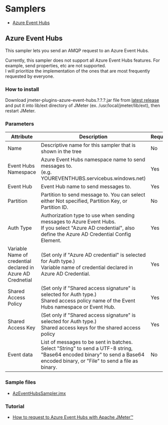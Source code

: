 # Samplers

- [Azure Event Hubs](#azure-event-hubs)

## Azure Event Hubs

This sampler lets you send an AMQP request to an Azure Event Hubs.  

Currently, this sampler does not support all Azure Event Hubs features. For example, send properties, etc are not supported.  
I will prioritize the implementation of the ones that are most frequently requested by everyone.

### How to install

Download jmeter-plugins-azure-event-hubs.?.?.?.jar file from [latest release](https://github.com/pnopjp/jmeter-plugins/releases/latest) and put it into lib/ext directory of JMeter \(ex. /usr/local/jmeter/lib/ext\), then restart JMeter.

### Parameters

|Attribute|Description|Required|
|-----|-----|-----|
|Name|Descriptive name for this sampler that is shown in the tree|No|
|Event Hubs Namespace|Azure Event Hubs namespace name to send messages to.<br />(e.g. YOUREVENTHUBS<span></span>.servicebus.windows.net\)|Yes|
|Event Hub|Event Hub name to send messages to.|Yes|
|Partition|Partition to send message to. You can select either Not specified, Partition Key, or Partition ID.|No|
|Auth Type|Authorization type to use when sending messages to Azure Event Hubs.<br />If you select "Azure AD credential", also define the Azure AD Credential Config Element.|Yes|
|Variable Name of credential declared in Azure AD Crednetial|\(Set only if "Azure AD credential" is selected for Auth type.\)<br />Variable name of credential declared in Azure AD Credential.|Yes|
|Shared Access Policy|\(Set only if "Shared access signature" is selected for Auth type.\)<br />Shared access policy name of the Event Hubs namespace or Event Hub.|Yes|
|Shared Access Key|\(Set only if "Shared access signature" is selected for Auth type.\)<br />Shared access keys for the shared access policy|Yes|
|Event data|List of messages to be sent in batches. Select "String" to send a UTF-8 string, "Base64 encoded binary" to send a Base64 encoded binary, or "File" to send a file as binary.|No|

### Sample files

- [AzEventHubsSampler.jmx](../samples/AzEventHubsSampler.jmx)

### Tutorial

- [How to request to Azure Event Hubs with Apache JMeter™](https://blog.pnop.co.jp/jmeter-azure-event-hubs_en/)
